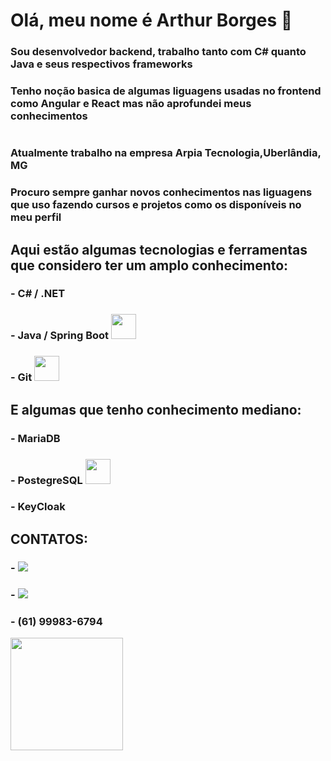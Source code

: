 # Olá, meu nome é Arthur Borges 👋
### Sou desenvolvedor backend, trabalho tanto com C# quanto Java e seus respectivos frameworks
### Tenho noção basica de algumas liguagens usadas no frontend como Angular e React mas não aprofundei meus conhecimentos
#
### Atualmente trabalho na empresa Arpia Tecnologia,Uberlândia, MG
### Procuro sempre ganhar novos conhecimentos nas liguagens que uso fazendo cursos e projetos como os disponíveis no meu perfil

## Aqui estão algumas tecnologias e ferramentas que considero ter um amplo conhecimento:
### - C# / .NET <mg src="https://cdn.jsdelivr.net/gh/devicons/devicon/icons/dotnetcore/dotnetcore-original.svg" width="40" height="40"/>
### - Java / Spring Boot <img src="https://cdn.jsdelivr.net/gh/devicons/devicon/icons/spring/spring-original-wordmark.svg" width="40" height="40"/>          
### - Git <img src="https://cdn.jsdelivr.net/gh/devicons/devicon/icons/git/git-original-wordmark.svg" width="40" height="40"/>
          

## E algumas que tenho conhecimento mediano:
### - MariaDB
### - PostegreSQL <img src="https://cdn.jsdelivr.net/gh/devicons/devicon/icons/postgresql/postgresql-original-wordmark.svg" width="40" height="40"/>
### - KeyCloak


## CONTATOS:
### - <a href="https://www.linkedin.com/arthurborgesmoura" target="_blank"><img src="https://img.shields.io/badge/-LinkedIn-%230077B5?style=for-the-badge&logo=linkedin&logoColor=white" target="_blank"></a>   
### - <a href = "mailto:arthurbdemoura@gmail.com"><img src="https://img.shields.io/badge/Gmail-D14836?style=for-the-badge&logo=gmail&logoColor=white" target="_blank"></a>
### - (61) 99983-6794


<a href="https://github.com/ArthurBorgesDeMoura">
<img height="180em" src="https://github-readme-stats.vercel.app/api/top-langs/?username=ArthurBorgesDeMoura&layout=compact&langs_count=7&theme=dracula"/>
